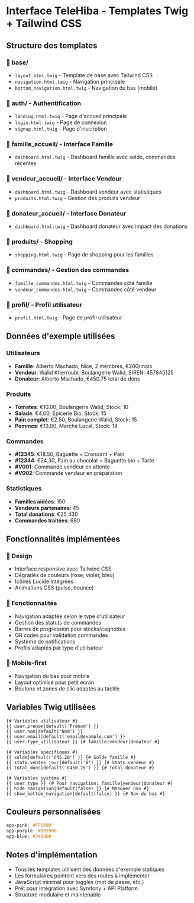 # Interface TeleHiba - Templates Twig + Tailwind CSS

## Structure des templates

### 📁 **base/**

- `layout.html.twig` - Template de base avec Tailwind CSS
- `navigation.html.twig` - Navigation principale
- `bottom_navigation.html.twig` - Navigation du bas (mobile)

### 📁 **auth/** - Authentification

- `landing.html.twig` - Page d'accueil principale
- `login.html.twig` - Page de connexion
- `signup.html.twig` - Page d'inscription

### 📁 **famille_accueil/** - Interface Famille

- `dashboard.html.twig` - Dashboard famille avec solde, commandes récentes

### 📁 **vendeur_accueil/** - Interface Vendeur

- `dashboard.html.twig` - Dashboard vendeur avec statistiques
- `produits.html.twig` - Gestion des produits vendeur

### 📁 **donateur_accueil/** - Interface Donateur

- `dashboard.html.twig` - Dashboard donateur avec impact des donations

### 📁 **produits/** - Shopping

- `shopping.html.twig` - Page de shopping pour les familles

### 📁 **commandes/** - Gestion des commandes

- `famille_commandes.html.twig` - Commandes côté famille
- `vendeur_commandes.html.twig` - Commandes côté vendeur

### 📁 **profil/** - Profil utilisateur

- `profil.html.twig` - Page de profil utilisateur

## Données d'exemple utilisées

### Utilisateurs

- **Famille**: Alberto Machado, Nice, 2 membres, €200/mois
- **Vendeur**: Walid Kherroubi, Boulangerie Walid, SIREN: 457845125
- **Donateur**: Alberto Machado, €450.75 total de dons

### Produits

- **Tomates**: €10.00, Boulangerie Walid, Stock: 10
- **Salade**: €4.00, Épicerie Bio, Stock: 15
- **Pain complet**: €2.50, Boulangerie Walid, Stock: 15
- **Pommes**: €13.00, Marché Local, Stock: 14

### Commandes

- **#12345**: €18.50, Baguette + Croissant + Pain
- **#12344**: €24.30, Pain au chocolat + Baguette bio + Tarte
- **#V001**: Commande vendeur en attente
- **#V002**: Commande vendeur en préparation

### Statistiques

- **Familles aidées**: 150
- **Vendeurs partenaires**: 45
- **Total donations**: €25,430
- **Commandes traitées**: 680

## Fonctionnalités implémentées

### 🎨 Design

- Interface responsive avec Tailwind CSS
- Dégradés de couleurs (rose, violet, bleu)
- Icônes Lucide intégrées
- Animations CSS (pulse, bounce)

### 🔧 Fonctionnalités

- Navigation adaptée selon le type d'utilisateur
- Gestion des statuts de commandes
- Barres de progression pour stocks/cagnottes
- QR codes pour validation commandes
- Système de notifications
- Profils adaptés par type d'utilisateur

### 📱 Mobile-first

- Navigation du bas pour mobile
- Layout optimisé pour petit écran
- Boutons et zones de clic adaptés au tactile

## Variables Twig utilisées

```twig
{# Variables utilisateur #}
{{ user.prenom|default('Prénom') }}
{{ user.nom|default('Nom') }}
{{ user.email|default('email@example.com') }}
{{ user.type_utilisateur }} {# famille|vendeur|donateur #}

{# Variables spécifiques #}
{{ solde|default('€45.20') }} {# Solde famille #}
{{ stats.ventes_jour|default('8') }} {# Stats vendeur #}
{{ total_dons|default('€450.75') }} {# Total donateur #}

{# Variables système #}
{{ user_type }} {# Pour navigation: famille|vendeur|donateur #}
{{ hide_navigation|default(false) }} {# Masquer nav #}
{{ show_bottom_navigation|default(false) }} {# Nav du bas #}
```

## Couleurs personnalisées

```css
app-pink: #FF6B9D
app-purple: #9B59B6
app-blue: #3498DB
```

## Notes d'implémentation

- Tous les templates utilisent des données d'exemple statiques
- Les formulaires pointent vers des routes à implémenter
- JavaScript minimal pour toggles (mot de passe, etc.)
- Prêt pour intégration avec Symfony + API Platform
- Structure modulaire et maintenable
